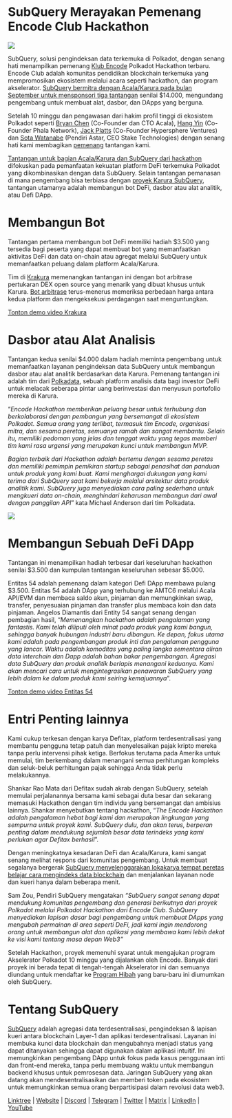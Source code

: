 # SubQuery Merayakan Pemenang Encode Club Hackathon

![](https://miro.medium.com/max/1400/1*KSv8qczywRPCEvWXeYiDNA.png)

SubQuery, solusi pengindeksan data terkemuka di Polkadot, dengan senang hati menampilkan pemenang [Klub Encode](https://www.encode.club/) Polkadot Hackathon terbaru. Encode Club adalah komunitas pendidikan blockchain terkemuka yang mempromosikan ekosistem melalui acara seperti hackathon, dan program akselerator.  [SubQuery bermitra dengan Acala/Karura pada bulan September untuk mensponsori tiga tantangan](https://subquery.medium.com/september-2021-recap-783b9b574b42) senilai $14.000, mengundang pengembang untuk membuat alat, dasbor, dan DApps yang berguna.

Setelah 10 minggu dan pengawasan dari hakim profil tinggi di ekosistem Polkadot seperti [Bryan Chen](https://twitter.com/XiliangChen) (Co-Founder dan CTO Acala), [Hang Yin](https://twitter.com/bgmshana) (Co-Founder Phala Network), [Jack Platts](https://twitter.com/jackbplatts) (Co-Founder Hypersphere Ventures) dan [Sota Watanabe](https://twitter.com/WatanabeSota) (Pendiri Astar, CEO Stake Technologies) dengan senang hati kami membagikan [pemenang](https://medium.com/encode-club/polkadot-hack-finale-prizewinners-and-summary-931627c64d9) tantangan kami.

[Tantangan untuk bagian Acala/Karura dan SubQuery dari hackathon](https://medium.com/encode-club/polkadot-hack-challenges-7cfeba1a4c0e) difokuskan pada pemanfaatan kekuatan platform DeFi terkemuka Polkadot yang dikombinasikan dengan data SubQuery. Selain tantangan pemanasan di mana pengembang bisa terbiasa dengan [proyek Karura SubQuery](https://explorer.subquery.network/subquery/AcalaNetwork/karura), tantangan utamanya adalah membangun bot DeFi, dasbor atau alat analitik, atau Defi DApp.

# Membangun Bot

Tantangan pertama membangun bot DeFi memiliki hadiah $3.500 yang tersedia bagi peserta yang dapat membuat bot yang memanfaatkan aktivitas DeFi dan data on-chain atau agregat melalui SubQuery untuk memanfaatkan peluang dalam platform Acala/Karura.

Tim di [Krakura](https://github.com/houtenbos/krakura-bot) memenangkan tantangan ini dengan bot arbitrase pertukaran DEX open source yang menarik yang dibuat khusus untuk Karura.  [Bot arbitrase](https://github.com/houtenbos/krakura-bot) terus-menerus memeriksa perbedaan harga antara kedua platform dan mengeksekusi perdagangan saat menguntungkan.

[Tonton demo video Krakura](https://youtu.be/G7TNTzMDijU)

# Dasbor atau Alat Analisis

Tantangan kedua senilai $4.000 dalam hadiah meminta pengembang untuk memanfaatkan layanan pengindeksan data SubQuery untuk membangun dasbor atau alat analitik berdasarkan data Karura. Pemenang tantangan ini adalah tim dari [Polkadata](https://www.polkadata.xyz/), sebuah platform analisis data bagi investor DeFi untuk melacak seberapa pintar uang berinvestasi dan menyusun portofolio mereka di Karura.

“_Encode Hackathon memberikan peluang besar untuk terhubung dan berkolaborasi dengan pembangun yang bersemangat di ekosistem Polkadot. Semua orang yang terlibat, termasuk tim Encode, organisasi mitra, dan sesama peretas, semuanya ramah dan sangat membantu. Selain itu, memiliki pedoman yang jelas dan tenggat waktu yang tegas memberi tim kami rasa urgensi yang merupakan kunci untuk membangun MVP._

_Bagian terbaik dari Hackathon adalah bertemu dengan sesama peretas dan memiliki pemimpin pemikiran startup sebagai penasihat dan panduan untuk produk yang kami buat. Kami menghargai dukungan yang kami terima dari SubQuery saat kami bekerja melalui arsitektur data produk analitik kami. SubQuery juga menyediakan cara paling sederhana untuk mengkueri data on-chain, menghindari keharusan membangun dari awal dengan panggilan API_” kata Michael Anderson dari tim Polkadata.

![](https://miro.medium.com/max/1400/0*o01LCEIOu-FyUOWx)

# Membangun Sebuah DeFi DApp

Tantangan ini menampilkan hadiah terbesar dari keseluruhan hackathon senilai $3.500 dan kumpulan tantangan keseluruhan sebesar $5.000.

Entitas 54 adalah pemenang dalam kategori Defi DApp membawa pulang $3.500. Entitas 54 adalah DApp yang terhubung ke AMTC6 melalui Acala API/EVM dan membaca saldo akun, pinjaman dan memungkinkan swap, transfer, penyesuaian pinjaman dan transfer plus membaca koin dan data pinjaman. Angelos Diamantis dari Entity 54 sangat senang dengan pembagian hasil, “_Memenangkan hackathon adalah pengalaman yang fantastis. Kami telah diliputi oleh minat pada produk yang kami bangun, sehingga banyak hubungan industri baru dibangun. Ke depan, fokus utama kami adalah pada pengembangan produk inti dan pengalaman pengguna yang lancar. Waktu adalah komoditas yang paling langka sementara aliran data interchain dan Dapp adalah bahan bakar pengembangan. Agregasi data SubQuery dan produk analitik berlapis menangani keduanya. Kami akan mencari cara untuk mengintegrasikan penawaran SubQuery yang lebih dalam ke dalam produk kami seiring kemajuannya_”.

[Tonton demo video Entitas 54](https://youtu.be/fU1BRVOtx2o)

# Entri Penting lainnya

Kami cukup terkesan dengan karya Defitax, platform terdesentralisasi yang membantu pengguna tetap patuh dan menyelesaikan pajak kripto mereka tanpa perlu intervensi pihak ketiga. Berfokus terutama pada Amerika untuk memulai, tim berkembang dalam menangani semua perhitungan kompleks dan seluk-beluk perhitungan pajak sehingga Anda tidak perlu melakukannya.

Shankar Rao Mata dari Defitax sudah akrab dengan SubQuery, setelah memulai perjalanannya bersama kami sebagai duta besar dan sekarang memasuki Hackathon dengan tim individu yang bersemangat dan ambisius lainnya. Shankar menyebutkan tentang hackathon, “_The Encode Hackathon adalah pengalaman hebat bagi kami dan merupakan lingkungan yang sempurna untuk proyek kami. SubQuery dulu, dan akan terus, berperan penting dalam mendukung sejumlah besar data terindeks yang kami perlukan agar Defitax berhasil_”.

Dengan meningkatnya kesadaran DeFi dan Acala/Karura, kami sangat senang melihat respons dari komunitas pengembang. Untuk membuat segalanya bergerak [SubQuery menyelenggarakan lokakarya tempat peretas belajar cara mengindeks data blockchain](https://www.youtube.com/watch?v=QUtWC_LZM8Q) dan menjalankan layanan node dan kueri hanya dalam beberapa menit.

Sam Zou, Pendiri SubQuery mengatakan _“SubQuery sangat senang dapat mendukung komunitas pengembang dan generasi berikutnya dari proyek Polkadot melalui Polkadot Hackathon dari Encode Club. SubQuery menyediakan lapisan dasar bagi pengembang untuk membuat DApps yang mengubah permainan di area seperti DeFi, jadi kami ingin mendorong orang untuk membangun alat dan aplikasi yang membawa kami lebih dekat ke visi kami tentang masa depan Web3”_

Setelah Hackathon, proyek memenuhi syarat untuk mengajukan program Akselerator Polkadot 10 minggu yang dijalankan oleh Encode. Banyak dari proyek ini berada tepat di tengah-tengah Akselerator ini dan semuanya diundang untuk mendaftar ke [Program Hibah](https://subquery.network/grants) yang baru-baru ini diumumkan oleh SubQuery.

# Tentang SubQuery

[SubQuery](https://subquery.network/) adalah agregasi data terdesentralisasi, pengindeksan & lapisan kueri antara blockchain Layer-1 dan aplikasi terdesentralisasi. Layanan ini membuka kunci data blockchain dan mengubahnya menjadi status yang dapat ditanyakan sehingga dapat digunakan dalam aplikasi intuitif. Ini memungkinkan pengembang DApp untuk fokus pada kasus penggunaan inti dan front-end mereka, tanpa perlu membuang waktu untuk membangun backend khusus untuk pemrosesan data. Jaringan SubQuery yang akan datang akan mendesentralisasikan dan memberi token pada ekosistem untuk memungkinkan semua orang berpartisipasi dalam revolusi data web3.

[Linktree](https://linktr.ee/subquerynetwork)  |  [Website](https://subquery.network/)  |  [Discord](https://discord.com/invite/78zg8aBSMG)  |  [Telegram](https://t.me/subquerynetwork)  |  [Twitter](https://twitter.com/subquerynetwork)  |  [Matrix](https://matrix.to/#/#subquery:matrix.org)  |  [LinkedIn](https://www.linkedin.com/company/subquery)  |  [YouTube](https://www.youtube.com/channel/UCi1a6NUUjegcLHDFLr7CqLw)
